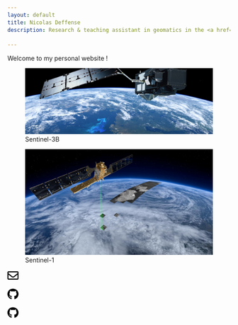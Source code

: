 ```yaml
---
layout: default
title: Nicolas Deffense
description: Research & teaching assistant in geomatics in the <a href="https://uclouvain.be/en/research-institutes/eli/" style="color:white;">Earth & Life Institute</a> at <a href="https://uclouvain.be/" style="color:white;">UCLouvain</a>

---
```


Welcome to my personal website !


<figure>
    <img src="./images/Sentinel-3B.jpg"
         width="800" >
    <figcaption>Sentinel-3B</figcaption>
</figure>

<figure>
    <img src="./images/Sentinel-1.jpg"
         width="800" >
    <figcaption>Sentinel-1</figcaption>
</figure>


[<img src="./logos/envelope-regular.svg" width="25" height="25">](mailto:nicolas.deffense@uclouvain.be)

[<img src="./logos/github-brands.svg" width="25" height="25">](https://github.com/nicolasdeffense)


<footer>

<a href="https://github.com/nicolasdeffense">
         <img alt="GitHub" src="./logos/github-brands.svg"
         width=25" height="25">
</a>

</footer>